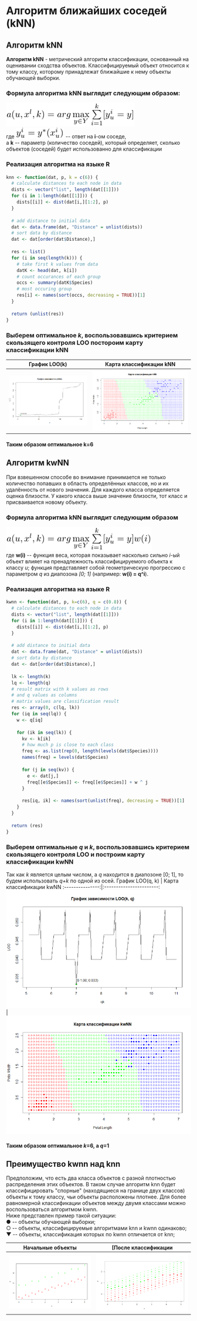 # Алгоритм ближайших соседей (kNN)
## Алгоритм kNN
**Алгоритм kNN** - метрический алгоритм классификации, основанный на оценивании сходства объектов. Классифицируемый объект относится к тому классу, которому принадлежат ближайшие к нему объекты обучающей выборки.

### Формула алгоритма kNN выглядит следующим образом:
![Формула](knntex.png)\
где ![](yuitex.png) -- ответ на **i**-ом соседе,\
а **k** -- параметр (количество соседей), который определяет, сколько объектов (соседей) будет использованно для классификации

### Реализация алгоритма на языке R
```r
knn <- function(dat, p, k = c(6)) {
  # calculate distances to each node in data
  dists <- vector("list", length(dat[[1]]))
  for (i in 1:length(dat[[1]])) {
    dists[[i]] <- dist(dat[i,][1:2], p)
  }
  
  # add distance to initial data
  dat <- data.frame(dat, "Distance" = unlist(dists))
  # sort data by distance
  dat <- dat[order(dat$Distance),]

  res <- list()  
  for (i in seq(length(k))) {
    # take first k values from data
    datK <- head(dat, k[i])
    # count occurances of each group
    occs <- summary(datK$Species)
    # most occuring group  
    res[i] <- names(sort(occs, decreasing = TRUE))[1]
  }
  
  return (unlist(res))
}
```
### Выберем оптимальное *k*, воспользовавшись критерием скользящего контроля LOO постороим карту классификации kNN
График LOO(k) | Карта классификации kNN
:------------:|:----------------------:
![График LOO(k)](LOOfromk.png) | ![Карта классификации kNN](knn6map.png)
#### Таким образом оптимальное k=6

## Алгоритм kwNN
При взвешенном способе во внимание принимается не только количество попавших в область определённых классов, но и их удалённость от нового значения. Для каждого класса определяется оценка близости. У какого класса выше значение близости, тот класс и присваивается новому объекту.

### Формула алгоритма kNN выглядит следующим образом
![Формула](kwnntex.png)\
где **w(i)** -- функция веса, которая показывает насколько сильно *i*-ый объект влияет на пренадлежность классифицируемого объекта к классу *u*; функция представляет собой геометрическую прогрессию с параметром *q* из диапозона *[0; 1]* (например: **w(i) = q^i**).

### Реализация алгоритма на языке R
```r
kwnn <- function(dat, p, k=c(6), q = c(0.8)) {
  # calculate distances to each node in data
  dists <- vector("list", length(dat[[1]]))
  for (i in 1:length(dat[[1]])) {
    dists[[i]] <- dist(dat[i,][1:2], p)
  }
  
  # add distance to initial data
  dat <- data.frame(dat, "Distance" = unlist(dists))
  # sort data by distance
  dat <- dat[order(dat$Distance),]
  
  lk <- length(k)
  lq <- length(q)
  # result matrix with k values as rows
  # and q values as columns
  # matrix values are classification result 
  res <- array(0, c(lq, lk))
  for (iq in seq(lq)) {
    w <- q[iq]
    
    for (ik in seq(lk)) {
      kv <- k[ik]
      # how much p is close to each class
      freq <- as.list(rep(0, length(levels(dat$Species))))
      names(freq) = levels(dat$Species)
      
      for (j in seq(kv)) {
        e <- dat[j,]
        freq[[e$Species]] <- freq[[e$Species]] + w ^ j
      }

      res[iq, ik] <- names(sort(unlist(freq), decreasing = TRUE))[1]
    }
  }
  
  return (res)
}
```
### Выберем оптимальные *q* и *k*, воспользовавшись критерием скользящего контроля LOO и построим карту классификации kwNN
Так как *k* является целым числом, а *q* находится в диапозоне [0; 1], то будем использовать *q+k* по одной из осей.
График LOO(q, k) | Карта классификации kwNN
:---------------:|:-----------------------:
![График LOO(q, k)](LOOfromq.png) | ![Карта классификации kwNN](kwnn610map.png)
#### Таким образом оптимальное *k*=6, а *q*=1

## Преимущество kwnn над knn
Предположим, что есть два класса объектов с разной плотностью распределения этих объектов. В таком случае алгоритм knn будет классифицировать "спорные" (находящиеся на границе двух классов) объекты к тому классу, чьи объекты расположены плотнее. Для более равномерной классификации объектов между двумя классами можно воспользоваться алгоритмом kwnn.\
Ниже представлен пример такой ситуации:\
● -- объекты обучающей выборки;\
○ -- объекты, классифицируемые алгоритмами knn и kwnn одинаково;\
▼ -- объекты, классификация которых по kwnn отличается от knn;

Начальные объекты | [После классификации
:----------------:|:-------------------:
![Начальные объекты](proof1.png)|![После классификации](proof2.png)